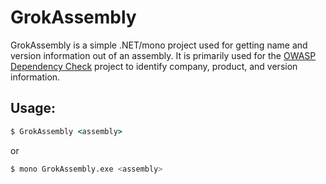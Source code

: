 GrokAssembly
============

GrokAssembly is a simple .NET/mono project used for getting name and version
information out of an assembly. It is primarily used for the
[OWASP Dependency Check][dependencycheck] project to identify company, product,
and version information.

Usage:
------

```cmd
$ GrokAssembly <assembly>
```

or

```bash
$ mono GrokAssembly.exe <assembly>
```

[dependencycheck]: https://github.com/jeremylong/DependencyCheck
